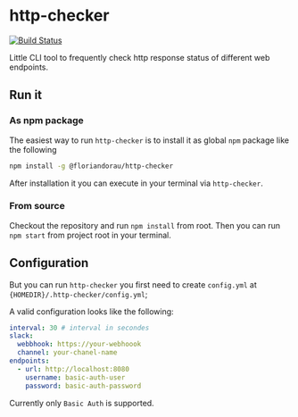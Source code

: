 # http-checker

[![Build Status](https://travis-ci.com/floriandorau/http-checker.svg?branch=master)](https://travis-ci.com/floriandorau/http-checker)

Little CLI tool to frequently check http response status of different web endpoints.

## Run it

### As npm package

The easiest way to run `http-checker` is to install it as global `npm` package like the following

```bash
npm install -g @floriandorau/http-checker
```

After installation it you can execute in your terminal via `http-checker`.

### From source

Checkout the repository and run `npm install` from root. Then you can run `npm start` from project root in your terminal.

## Configuration

But you can run `http-checker` you first need to create `config.yml` at `{HOMEDIR}/.http-checker/config.yml`;

A valid configuration looks like the following:

```yaml
interval: 30 # interval in secondes
slack:
  webbhook: https://your-webhoook
  channel: your-chanel-name
endpoints:
  - url: http://localhost:8080
    username: basic-auth-user
    password: basic-auth-password
```

Currently only `Basic Auth` is supported.
